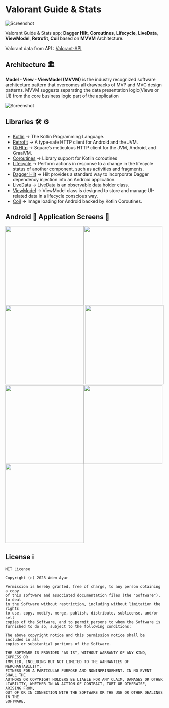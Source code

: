 # Valorant Guide & Stats

![Screenshot](https://codersera.com/blog/wp-content/uploads/2021/03/learn-android-programming.png)

Valorant Guide & Stats app; **Dagger Hilt**, **Coroutines**, **Lifecycle**, **LiveData**, **ViewModel**, **Retrofit**, **Coil** based on **MVVM** Architecture.

Valorant data from API : [Valorant-API](https://valorant-api.com)  

## Architecture 🏛

**Model - View - ViewModel (MVVM)** is the industry recognized software architecture pattern that overcomes all drawbacks of MVP and MVC design patterns. MVVM suggests separating the data presentation logic(Views or UI) from the core business logic part of the application

![Screenshot](https://androidwave.com/wp-content/uploads/2019/05/mvvm-architecture-app-in-android.png)


## Libraries 🛠 ⚙️
- [Kotlin](https://github.com/JetBrains/kotlin) -> The Kotlin Programming Language.
- [Retrofit](https://github.com/square/retrofit) -> A type-safe HTTP client for Android and the JVM.
- [OkHttp](https://github.com/square/okhttp) -> Square’s meticulous HTTP client for the JVM, Android, and GraalVM.
- [Coroutines](https://github.com/Kotlin/kotlinx.coroutines) -> Library support for Kotlin coroutines
- [Lifecycle](https://developer.android.com/jetpack/androidx/releases/lifecycle) -> Perform actions in response to a change in the lifecycle status of another component, such as activities and fragments.
- [Dagger Hilt](https://developer.android.com/training/dependency-injection/hilt-android) -> Hilt provides a standard way to incorporate Dagger dependency injection into an Android application.
- [LiveData](https://developer.android.com/topic/libraries/architecture/livedata) -> LiveData is an observable data holder class.
- [ViewModel](https://developer.android.com/topic/libraries/architecture/viewmodel) -> ViewModel class is designed to store and manage UI-related data in a lifecycle conscious way.
- [Coil](https://github.com/coil-kt/coil) -> Image loading for Android backed by Kotlin Coroutines.

## Android 📱 Application Screens 📸

<img src="https://github.com/AAyar94/Valorant_Guide_And_Stats/blob/main/screenshots/screenshot_home_screen.gif" width="250" /><img src="https://github.com/AAyar94/Valorant_Guide_And_Stats/blob/main/screenshots/screenshot_agents.gif" width="250" /><img src="https://github.com/AAyar94/Valorant_Guide_And_Stats/blob/main/screenshots/screenshot_agent_detail_en.png" width="250" />
<img src="https://github.com/AAyar94/Valorant_Guide_And_Stats/blob/main/screenshots/screenshot_agent_detail_tr.png" width="250" /><img src="https://github.com/AAyar94/Valorant_Guide_And_Stats/blob/main/screenshots/screenshot_maps.png" width="250" /><img src="https://github.com/AAyar94/Valorant_Guide_And_Stats/blob/main/screenshots/screenshot_weapon_detail.png" width="250" />
<img src="https://github.com/AAyar94/Valorant_Guide_And_Stats/blob/main/screenshots/screenshots_tiers.png" width="250" />


## License ℹ️
```
MIT License

Copyright (c) 2023 Adem Ayar

Permission is hereby granted, free of charge, to any person obtaining a copy
of this software and associated documentation files (the "Software"), to deal
in the Software without restriction, including without limitation the rights
to use, copy, modify, merge, publish, distribute, sublicense, and/or sell
copies of the Software, and to permit persons to whom the Software is
furnished to do so, subject to the following conditions:

The above copyright notice and this permission notice shall be included in all
copies or substantial portions of the Software.

THE SOFTWARE IS PROVIDED "AS IS", WITHOUT WARRANTY OF ANY KIND, EXPRESS OR
IMPLIED, INCLUDING BUT NOT LIMITED TO THE WARRANTIES OF MERCHANTABILITY,
FITNESS FOR A PARTICULAR PURPOSE AND NONINFRINGEMENT. IN NO EVENT SHALL THE
AUTHORS OR COPYRIGHT HOLDERS BE LIABLE FOR ANY CLAIM, DAMAGES OR OTHER
LIABILITY, WHETHER IN AN ACTION OF CONTRACT, TORT OR OTHERWISE, ARISING FROM,
OUT OF OR IN CONNECTION WITH THE SOFTWARE OR THE USE OR OTHER DEALINGS IN THE
SOFTWARE.
```
